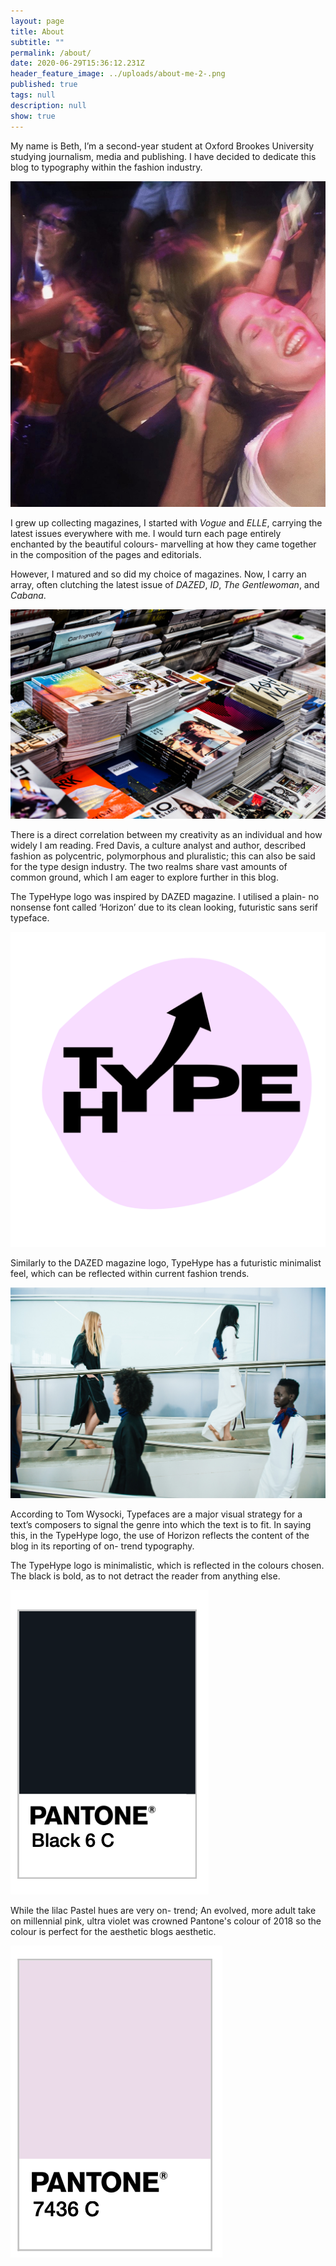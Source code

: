 ```yaml
---
layout: page
title: About
subtitle: ""
permalink: /about/
date: 2020-06-29T15:36:12.231Z
header_feature_image: ../uploads/about-me-2-.png
published: true
tags: null
description: null
show: true
---
```

My name is Beth, I’m a second-year student at Oxford Brookes University studying journalism, media and publishing. I have decided to dedicate this blog to typography within the fashion industry.

![](../uploads/img_7411.jpg)

I grew up collecting magazines, I started with *Vogue* and *ELLE*, carrying the latest issues everywhere with me. I would turn each page entirely enchanted by the beautiful colours- marvelling at how they came together in the composition of the pages and editorials.

However, I matured and so did my choice of magazines. Now, I carry an array, often clutching the latest issue of *DAZED*, *ID*, *The Gentlewoman*, and *Cabana*.

![](../uploads/charisse-kenion-8zsmlyaaufg-unsplash.jpg)

There is a direct correlation between my creativity as an individual and how widely I am reading. Fred Davis, a culture analyst and author, described fashion as polycentric, polymorphous and pluralistic; this can also be said for the type design industry. The two realms share vast amounts of common ground, which I am eager to explore further in this blog.

The TypeHype logo was inspired by DAZED magazine. I utilised a plain- no nonsense font called ‘Horizon’ due to its clean looking, futuristic sans serif typeface. 

![](../uploads/blue-playful-pop-of-color-food-_-drink-logo.png)

Similarly to the DAZED magazine logo, TypeHype has a futuristic minimalist feel, which can be reflected within current fashion trends.

![](../uploads/flaunter-2kbjy_7c7to-unsplash.jpg)

According to Tom Wysocki, Typefaces are a major visual strategy for a text’s composers to signal the genre into which the text is to fit. In saying this, in the TypeHype logo, the use of Horizon reflects the content of the blog in its reporting of on- trend typography.

The TypeHype logo is minimalistic, which is reflected in the colours chosen. The black is bold, as to not detract the reader from anything else. 

![](../uploads/screenshot-2020-10-13-at-09.29.21.png)

While the lilac Pastel hues are very on- trend; An evolved, more adult take on millennial pink, ultra violet was crowned Pantone's colour of 2018 so the colour is perfect for the aesthetic blogs aesthetic. 

![](../uploads/screenshot-2020-10-13-at-09.29.15.png)